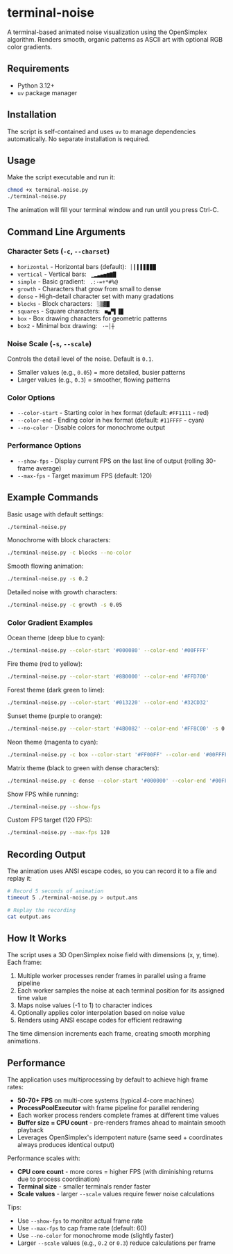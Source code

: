 # terminal-noise

A terminal-based animated noise visualization using the OpenSimplex algorithm. Renders smooth, organic patterns as ASCII art with optional RGB color gradients.

## Requirements

- Python 3.12+
- `uv` package manager

## Installation

The script is self-contained and uses `uv` to manage dependencies automatically. No separate installation is required.

## Usage

Make the script executable and run it:

```bash
chmod +x terminal-noise.py
./terminal-noise.py
```

The animation will fill your terminal window and run until you press Ctrl-C.

## Command Line Arguments

### Character Sets (`-c`, `--charset`)

- `horizontal` - Horizontal bars (default): ` ▏▎▍▌▋▊▉█`
- `vertical` - Vertical bars: ` ▁▂▃▄▅▆▇█`
- `simple` - Basic gradient: ` .:-=+*#%@`
- `growth` - Characters that grow from small to dense
- `dense` - High-detail character set with many gradations
- `blocks` - Block characters: ` ░▒▓█`
- `squares` - Square characters: ` ■▄▀▌▐█`
- `box` - Box drawing characters for geometric patterns
- `box2` - Minimal box drawing: ` ·─│┼`

### Noise Scale (`-s`, `--scale`)

Controls the detail level of the noise. Default is `0.1`.

- Smaller values (e.g., `0.05`) = more detailed, busier patterns
- Larger values (e.g., `0.3`) = smoother, flowing patterns

### Color Options

- `--color-start` - Starting color in hex format (default: `#FF1111` - red)
- `--color-end` - Ending color in hex format (default: `#11FFFF` - cyan)
- `--no-color` - Disable colors for monochrome output

### Performance Options

- `--show-fps` - Display current FPS on the last line of output (rolling 30-frame average)
- `--max-fps` - Target maximum FPS (default: 120)

## Example Commands

Basic usage with default settings:
```bash
./terminal-noise.py
```

Monochrome with block characters:
```bash
./terminal-noise.py -c blocks --no-color
```

Smooth flowing animation:
```bash
./terminal-noise.py -s 0.2
```

Detailed noise with growth characters:
```bash
./terminal-noise.py -c growth -s 0.05
```

### Color Gradient Examples

Ocean theme (deep blue to cyan):
```bash
./terminal-noise.py --color-start '#000080' --color-end '#00FFFF'
```

Fire theme (red to yellow):
```bash
./terminal-noise.py --color-start '#8B0000' --color-end '#FFD700'
```

Forest theme (dark green to lime):
```bash
./terminal-noise.py --color-start '#013220' --color-end '#32CD32'
```

Sunset theme (purple to orange):
```bash
./terminal-noise.py --color-start '#4B0082' --color-end '#FF8C00' -s 0.15
```

Neon theme (magenta to cyan):
```bash
./terminal-noise.py -c box --color-start '#FF00FF' --color-end '#00FFFF' -s 0.12
```

Matrix theme (black to green with dense characters):
```bash
./terminal-noise.py -c dense --color-start '#000000' --color-end '#00FF00' -s 0.08
```

Show FPS while running:
```bash
./terminal-noise.py --show-fps
```

Custom FPS target (120 FPS):
```bash
./terminal-noise.py --max-fps 120
```

## Recording Output

The animation uses ANSI escape codes, so you can record it to a file and replay it:

```bash
# Record 5 seconds of animation
timeout 5 ./terminal-noise.py > output.ans

# Replay the recording
cat output.ans
```

## How It Works

The script uses a 3D OpenSimplex noise field with dimensions (x, y, time). Each frame:

1. Multiple worker processes render frames in parallel using a frame pipeline
2. Each worker samples the noise at each terminal position for its assigned time value
3. Maps noise values (-1 to 1) to character indices
4. Optionally applies color interpolation based on noise value
5. Renders using ANSI escape codes for efficient redrawing

The time dimension increments each frame, creating smooth morphing animations.

## Performance

The application uses multiprocessing by default to achieve high frame rates:

- **50-70+ FPS** on multi-core systems (typical 4-core machines)
- **ProcessPoolExecutor** with frame pipeline for parallel rendering
- Each worker process renders complete frames at different time values
- **Buffer size = CPU count** - pre-renders frames ahead to maintain smooth playback
- Leverages OpenSimplex's idempotent nature (same seed + coordinates always produces identical output)

Performance scales with:
- **CPU core count** - more cores = higher FPS (with diminishing returns due to process coordination)
- **Terminal size** - smaller terminals render faster
- **Scale values** - larger `--scale` values require fewer noise calculations

Tips:
- Use `--show-fps` to monitor actual frame rate
- Use `--max-fps` to cap frame rate (default: 60)
- Use `--no-color` for monochrome mode (slightly faster)
- Larger `--scale` values (e.g., `0.2` or `0.3`) reduce calculations per frame
